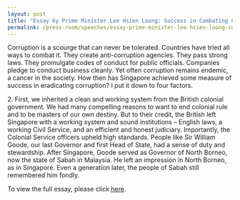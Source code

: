 ```yaml
---
layout: post
title: "Essay by Prime Minister Lee Hsien Loong: Success in Combating Corruption – Views on the Singaporean Experience"
permalink: /press-room/speeches/essay-prime-minister-lee-hsien-loong-success-combating-corruption-views/
---
```

Corruption is a scourge that can never be tolerated. Countries have tried all ways to combat it. They create anti-corruption agencies. They pass strong laws. They promulgate codes of conduct for public officials. Companies pledge to conduct business cleanly. Yet often corruption remains endemic, a cancer in the society. How then has Singapore achieved some measure of success in eradicating corruption? I put it down to four factors.

2\.        First, we inherited a clean and working system from the British colonial government. We had many compelling reasons to want to end colonial rule and to be masters of our own destiny. But to their credit, the British left Singapore with a working system and sound institutions – English laws, a working Civil Service, and an efficient and honest judiciary. Importantly, the Colonial Service officers upheld high standards. People like Sir William Goode, our last Governor and first Head of State, had a sense of duty and stewardship. After Singapore, Goode served as Governor of North Borneo, now the state of Sabah in Malaysia. He left an impression in North Borneo, as in Singapore. Even a generation later, the people of Sabah still remembered him fondly.

<p>To view the full essay, please click&nbsp;<a href="https://www.gov.uk/government/publications/against-corruption-a-collection-of-essays/against-corruption-a-collection-of-essays#prime-minister-lee-hsien-loong-success-in-combating-corruption--views-on-the-singaporean-experience">here</a>.&nbsp;</p>
